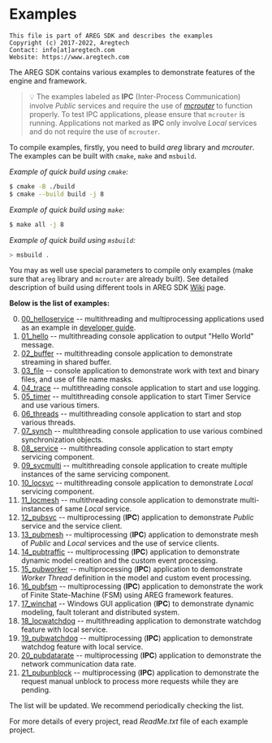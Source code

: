 # Examples
```
This file is part of AREG SDK and describes the examples
Copyright (c) 2017-2022, Aregtech
Contact: info[at]aregtech.com
Website: https://www.aregtech.com
```
The AREG SDK contains various examples to demonstrate features of the engine and framework. 

> 💡 The examples labeled as **IPC** (Inter-Process Communication) involve _Public_ services and require the use of [_mcrouter_](https://github.com/aregtech/areg-sdk/tree/master/framework/mcrouter/) to function properly. To test IPC applications, please ensure that `mcrouter` is running. Applications not marked as **IPC** only involve _Local_ services and do not require the use of `mcrouter`.

To compile examples, firstly, you need to build _areg_ library and _mcrouter_. The examples can be built with `cmake`, `make` and `msbuild`.

_Example of quick build using `cmake`:_
```bash
$ cmake -B ./build
$ cmake --build build -j 8
```

_Example of quick build using `make`:_
```bash
$ make all -j 8
```

_Example of quick build using `msbuild`:_
```bash
> msbuild .
```

You may as well use special parameters to compile only examples (make sure that `areg` library and `mcrouter` are already built). See detailed description of build using different tools in AREG SDK [Wiki](https://github.com/aregtech/areg-sdk/wiki/02.-Software-build) page.

**Below is the list of examples:**

0.  [00_helloservice](./00_helloservice) -- multithreading and multiprocessing applications used as an example in [developer guide](./../docs/DEVELOP.md).
1.  [01_hello](./01_hello/) -- multithreading console application to output "Hello World" message.
2.  [02_buffer](./02_buffer/) -- multithreading console application to demonstrate streaming in shared buffer.
3.  [03_file](./03_file/) -- console application to demonstrate work with text and binary files, and use of file name masks.
4.  [04_trace](./04_trace/) -- multithreading console application to start and use logging.
5.  [05_timer](./05_timer/) -- multithreading console application to start Timer Service and use various timers.
6.  [06_threads](./06_threads/) -- multithreading console application to start and stop various threads.
7.  [07_synch](./07_synch/) -- multithreading console application to use various combined synchronization objects.
8.  [08_service](./08_service/) -- multithreading console application to start empty servicing component.
9.  [09_svcmulti](./09_svcmulti/) -- multithreading console application to create multiple instances of the same servicing component.
10. [10_locsvc](./10_locsvc/) -- multithreading console application to demonstrate _Local_ servicing component.
11. [11_locmesh](./11_locmesh/) -- multithreading console application to demonstrate multi-instances of same _Local_ service.
12. [12_pubsvc](./12_pubsvc/) -- multiprocessing (**IPC**) application to demonstrate _Public_ service and the service client.
13. [13_pubmesh](./13_pubmesh/) -- multiprocessing (**IPC**) application to demonstrate mesh of _Public_ and _Local_ services and the use of service clients.
14. [14_pubtraffic](./14_pubtraffic/) -- multiprocessing (**IPC**) application to demonstrate dynamic model creation and the custom event processing.
15. [15_pubworker](./15_pubworker/) -- multiprocessing (**IPC**) application to demonstrate _Worker Thread_ definition in the model and custom event processing.
16. [16_pubfsm](./16_pubfsm/) -- multiprocessing (**IPC**) application to demonstrate the work of Finite State-Machine (FSM) using AREG framework features.
17. [17_winchat](./17_winchat/) -- Windows GUI application (**IPC**) to demonstrate dynamic modeling, fault tolerant and distributed system.
18. [18_locwatchdog](./18_locwatchdog) -- multithreading application to demonstrate watchdog feature with local service.
19. [19_pubwatchdog](./19_pubwatchdog) -- multiprocessing (**IPC**) application to demonstrate watchdog feature with local service.
20. [20_pubdatarate](./20_pubdatarate) -- multiprocessing (**IPC**) application to demonstrate the network communication data rate.
21. [21_pubunblock](./21_pubunblock) -- multiprocessing (**IPC**) application to demonstrate the request manual unblock to process more requests while they are pending.

The list will be updated. We recommend periodically checking the list.

For more details of every project, read _ReadMe.txt_ file of each example project.
